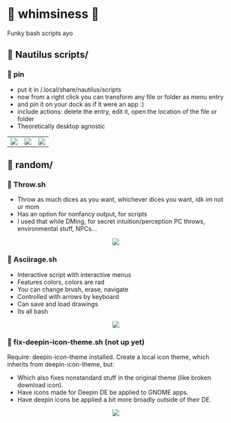 # 🪇 whimsiness 🎺
Funky bash scripts ayo

## 📂 Nautilus scripts/ ##

### 📄 pin ###
- put it in /.local/share/nautilus/scripts
- now from a right click you can transform any file or folder as menu entry
- and pin it on your dock as if it were an app :)
- include actions: delete the entry, edit it, open the location of the file or folder
- Theoretically desktop agnostic

<div align="center">
  <table>
      <td><img src="https://github.com/teamcons/whimsiness/blob/main/img/pin1.png" /></td>
      <td><img src="https://github.com/teamcons/whimsiness/blob/main/img/pin2.png" /></td>
      <td><img src="https://github.com/teamcons/whimsiness/blob/main/img/pin3.png" /></td>
  </table>
</div>

## 📂 random/ ##
### 📄 Throw.sh ###
- Throw as much dices as you want, whichever dices you want, idk im not ur mom
- Has an option for nonfancy output, for scripts
- I used that while DMing, for secret intuition/perception PC throws, environmental stuff, NPCs...

<div align="center">
    <img src="https://github.com/teamcons/whimsiness/blob/main/img/Throw.png" /></td>
</div>

### 📄 Asciirage.sh ###
- Interactive script with interactive menus
- Features colors, colors are rad
- You can change brush, erase, navigate
- Controlled with arrows by keyboard
- Can save and load drawings
- Its all bash

<div align="center">
    <img src="https://github.com/teamcons/whimsiness/blob/main/img/asciirage.png" /></td>
</div>

### 📄 fix-deepin-icon-theme.sh (not up yet) ###
Require: deepin-icon-theme installed.
Create a local icon theme, which inherits from deepin-icon-theme, but:
- Which also fixes nonstandard stuff in the original theme (like broken download icon).
- Have icons made for Deepin DE be applied to GNOME apps.
- Have deepin icons be applied a bit more broadly outside of their DE.

<div align="center">
    <img src="https://github.com/teamcons/whimsiness/blob/main/img/fix-deepin-icon-theme.png" /></td>
</div>
